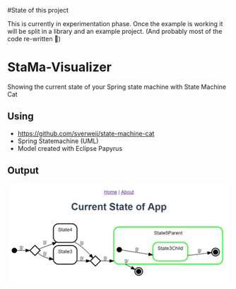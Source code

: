 #State of this project

This is currently in experimentation phase. 
Once the example is working it will be split 
in a library and an example project.
(And probably most of the code re-written 🙈)

# StaMa-Visualizer
Showing the current state of your Spring state machine with State Machine Cat

## Using

* https://github.com/sverweij/state-machine-cat
* Spring Statemachine (UML)
* Model created with Eclipse Papyrus

## Output

![Model](rendering.png)
